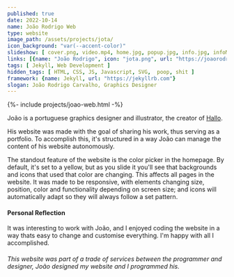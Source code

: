 ```yaml
---
published: true
date: 2022-10-14
name: João Rodrigo Web
type: website
image_path: /assets/projects/jota/
icon_background: "var(--accent-color)"
slideshow: [ cover.png, video.mp4, home.jpg, popup.jpg, info.jpg, infoMobile.jpg, infoMeta.jpg, trabalhosDes.jpg, projetos.jpg, hallo.jpg, halloMobile.jpg, contact.jpg, contactMobile.jpg ]
links: [{name: "João Rodrigo", icon: "jota.png", url: "https://joaorodrigocarvalho.github.io"}]
tags: [ Jekyll, Web Development ]
hidden_tags: [ HTML, CSS, JS, Javascript, SVG,  poop, shit ]
framework: {name: Jekyll, url: "https://jekyllrb.com"}
slogan: João Rodrigo Carvalho, Graphics Designer
---
```

{%- include projects/joao-web.html -%}

João is a portuguese graphics designer and illustrator, the creator of [Hallo](https://joaorodrigocarvalho.github.io/projetos/hallo).

His website was made with the goal of sharing his work, thus serving as a portfolio. To accomplish this, it's structured in a way João can manage the content of his website autonomously.

The standout feature of the website is the <span id="jota-ee-t">color picker</span> in the homepage. By default, it's set to a yellow, but as you slide it you'll see that backgrounds and icons that used that color are changing. This affects all pages in the website.
It was made to be responsive, with elements changing size, position, color and functionality depending on screen size; and icons will automatically adapt so they will always follow a set pattern.

#### Personal Reflection

It was interesting to work with João, and I enjoyed coding the website in a way thats easy to change and customise everything.
I'm happy with all I accomplished.

###### This website was part of a trade of services between the programmer and designer, João designed my website and I programmed his.